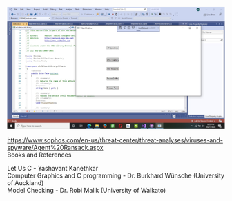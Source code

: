  ![Test](https://github.com/mosesnova/Hound-of-the-Baskerville/blob/main/hound.jpg) <br />
 
 https://www.sophos.com/en-us/threat-center/threat-analyses/viruses-and-spyware/Agent%20Ransack.aspx <br />
 Books and References
 
 Let Us C - Yashavant Kanethkar <br />
 Computer Graphics and C programming - Dr. Burkhard Wünsche (University of Auckland) <br />
 Model Checking - Dr. Robi Malik (University of Waikato)
